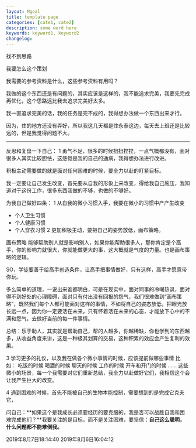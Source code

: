 ```yaml
---
layout: Mgoal
title: template page
categories: [cate1, cate2]
description: some word here
keywords: keyword1, keyword2
changelog:
---
```


找不到思路

我要怎么这个策划

我需要的参考资料是什么，这些参考资料有用吗？

我做的这个东西还是有问题的，其实应该是这样的，我不能追求完美，我要先完成再优化，这个思路远比我去追求完美好太多。

我一直追求完美的话，我的任务是完不成的，我得想办法做一个东西出来才行。

因为，住的地方还没有弄好，所以我这几天都是住永泰这边，每天去上班还是比较远的，但是我觉得问题不大。

---

反思和复盘一下自己：
1 勇气不足，很多的时候扭扭捏捏，一点气概都没有，面对很多人其实比较胆怯，这感觉是我的自己的通病，我得想办法进行改进。

积极主动需要做的就是面对任何困难的时候，要全力以赴的盯紧目标。

我一定要让自己发生改变，首先要从自我的形象上来改变，得给我自己施压，我知道对于这份工作，很多东西我做的不够，也做的不够好。

为我自己做好四条：
1 从自我的微小习惯入手，我要在微小的习惯中产产生改变
 - 个人卫生习惯
 - 个人健康习惯
 - 个人穿衣习惯
2 更加积极主动，要把自己的姿势放低，画布策略。

画布策略
能够帮助别人就是影响别人，如果你能帮助很多人，那你肯定是个高手，你的影响力就很大，你就能做更大的事，这大概就是气度的力量。也是画布策略的逻辑。

SO，学徒要善于给高手创造条件，让高手把事情做好，只有这样，高手才愿意带你玩。

多么简单的道理，一说出来谁都明白，可是在现实中，面对同事的冷嘲热讽，面对得不到好处的心理障碍，面对只有付出没有回报的怨气，我们很难做到“画布策略”，既然我们每个人都可能面对这样的事情，不如将自己的姿态放低，把眼光放长远一点，因为你一定要活在未来，只有怀着活在未来的心态，才能放下心中的不满和怨气，去做好当前的每一件事情。


总结：乐于助人，其实就是帮助自己，帮的人越多，你越稀缺，你也学到的东西越多，从收益角度来讲，这是一种极其划算的交易，这种积累的效应会产生复利的效果。

3 学习更多的礼仪，以及我在做各个微小事情的时候，应该提前做哪些事情
比如：
吃饭的时候
喝酒的时候
聊天的时候
工作的时候
开车和开门的时候
……
这些微小的场景，每一个我需要对它们重新总结，我全力以赴做好它们，我相信这个会让我产生巨大的改变。

4 遇到困难的时候，首先不能被自己的生物本能控制，需要想到的是完成它克夫它，

问自己：**如果这个是我成长必须要经历的要克服的，我是否可以战胜自我和困难完成他们？**我要关注的是目标，而不是关注困难，要坚信：**自己这么聪明，什么问题都不能难倒我。**


2019年8月7日18:14:40
2019年8月6日16:04:12